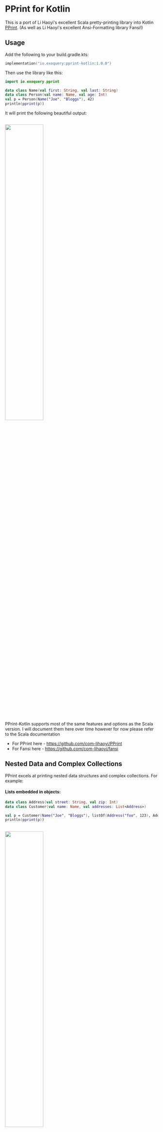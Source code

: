 # PPrint for Kotlin

This is a port of Li Haoyi's excellent Scala pretty-printing library into Kotlin [PPrint](https://github.com/com-lihaoyi/PPrint).
(As well as Li Haoyi's excellent Ansi-Formatting library Fansi!)

## Usage

Add the following to your build.gradle.kts:

```kotlin
implementation("io.exoquery:pprint-kotlin:1.0.0")
```

Then use the library like this: 
```kotlin
import io.exoquery.pprint

data class Name(val first: String, val last: String)
data class Person(val name: Name, val age: Int)
val p = Person(Name("Joe", "Bloggs"), 42)
println(pprint(p))
```

It will print the following beautiful output:

## <img src="https://github.com/deusaquilus/pprint-kotlin/assets/1369480/ce866664-7959-46fb-a8c8-9a636a315281" width=50% height=50%>

PPrint-Kotlin supports most of the same features and options as the Scala version.
I will document them here over time however for now please refer to the Scala documentation
* For PPrint here - https://github.com/com-lihaoyi/PPrint
* For Fansi here - https://github.com/com-lihaoyi/fansi

## Nested Data and Complex Collections

PPrint excels at printing nested data structures and complex collections. For example:

#### Lists embedded in objects:
```kotlin
data class Address(val street: String, val zip: Int)
data class Customer(val name: Name, val addresses: List<Address>)

val p = Customer(Name("Joe", "Bloggs"), listOf(Address("foo", 123), Address("bar", 456), Address("baz", 789)))
println(pprint(p))
```


## <img src="https://github.com/deusaquilus/pprint-kotlin/assets/1369480/3c7b7e18-d246-451c-ae3d-bfcc102ccefc" width=50% height=50%>


#### Maps embedded in objects:
```kotlin
data class Alias(val value: String)
data class ComplexCustomer(val name: Name, val addressAliases: Map<Alias, Address>)

val p =
  ComplexCustomer(
    Name("Joe", "Bloggs"),
    mapOf(Alias("Primary") to Address("foo", 123), Alias("Secondary") to Address("bar", 456), Alias("Tertiary") to Address("baz", 789))
  )
println(pprint(p))
```

## <img src="https://github.com/deusaquilus/pprint-kotlin/assets/1369480/813afad2-1cfa-4629-b2a8-253ac47254a4" width=50% height=50%>


#### Lists embedded in maps embedded in objects:

```kotlin
val p =
  VeryComplexCustomer(
    Name("Joe", "Bloggs"),
    mapOf(
      Alias("Primary") to
        listOf(Address("foo", 123), Address("foo1", 123), Address("foo2", 123)),
      Alias("Secondary") to
        listOf(Address("bar", 456), Address("bar1", 456), Address("bar2", 456)),
      Alias("Tertiary") to
        listOf(Address("baz", 789), Address("baz1", 789), Address("baz2", 789))
    )
  )
println(pprint(p))
```

## <img src="https://github.com/deusaquilus/pprint-kotlin/assets/1369480/4f3aeb69-315f-4fd7-b831-c568c6daa26c" width=50% height=50%>

## Removing Field Names

By default pprint will print the field names of data classes. You can remove these by using `showFieldNames = false`:

```kotlin
val p = Person(Name("Joe", "Bloggs"), 42)
println(pprint(p, showFieldNames = false))
```

For larger ADTs this dramatically reduces the amount of output and often improves the readability.

## User-controlled Width

Another nice feature of PPrint is that it can print data classes with a user-controlled width.

```kotlin
println(pprint(p, showFieldNames = false, defaultWidth = 30)) // Narrow
```
<img src="https://github.com/deusaquilus/pprint-kotlin/assets/1369480/186047f4-dcfe-4331-9bd3-23f51549548a" width=50% height=50%>

```kotlin
println(pprint(p, showFieldNames = false, defaultWidth = 100)) // Wide
```

## <img src="https://github.com/deusaquilus/pprint-kotlin/assets/1369480/c6539ed6-0584-4233-87d6-224b35e011b6" width=70% height=70%>

## Infinite Sequences

Another very impressive ability of PPrint is that it can print infinite sequences, even if they are embedded
other objects for example:
```kotlin
data class SequenceHolder(val seq: Sequence<String>)

var i = 0
val p = SequenceHolder(generateSequence { "foo-${i++}" })
println(pprint(p, defaultHeight = 10))
```

## <img src="https://github.com/deusaquilus/pprint-kotlin/assets/1369480/9026f8ca-479e-442d-966b-0c1f1f887986" width=50% height=50%>



PPrint is able to print this infinite sequence without stack-overflowing or running out of memory
because it is highly lazy. It only evaluates the sequence as it is printing it,
and the printing is always constrained by the height and width of the output. You can
control these with the `defaultHeight` and `defaultWidth` parameters to the `pprint` function.

## Black & White Printing

The output of the pprint function is not actually a java.lang.String, but a fansi.Str. This
means you can control how it is printed. For example, to print it in black and white simple do:
```kotlin
import io.exoquery.pprint.PPrinter

val p = Person(Name("Joe", "Bloggs"), 42)

// Use Black & White Printing
println(pprint(p).plainText)
```

## Extending PPrint

TODO

## Fansi

TODO
